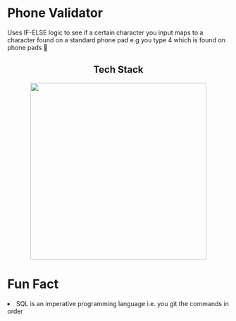 # Phone Validator

Uses IF-ELSE logic to see if a certain character you input maps to a character found on a standard phone pad e.g you type 4 which is found on phone pads 📱 

<h2 align="center" width="1200px"> Tech Stack </h2> 
<p align="center">
  <img width="400px" src="https://skillicons.dev/icons?i=postgres,git,vscode&perline=10" />
</p>


# Fun Fact

<li>SQL is an imperative programming language i.e. you git the commands in order</li>
